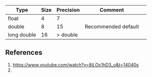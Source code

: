 

|Type           | Size 	                | Precision 	| Comment               |   	|
|-------------	|----------------------	|-------------- |-----------------------|---	|
| float  	    | 4 	                | 7 	        |   	                |   	|
| double 	    | 8 	                | 15 	        | Recommended default  	|   	|
| long double 	| 16 	                | > double 	    |   	                |   	|


## References
1. https://www.youtube.com/watch?v=8jLOx1hD3_o&t=14040s
2. 